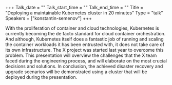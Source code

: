 +++
Talk_date = ""
Talk_start_time = ""
Talk_end_time = ""
Title = "Deploying a maintainable Kubernetes cluster in 20 minutes"
Type = "talk"
Speakers = ["konstantin-semenov"]
+++

With the proliferation of container and cloud technologies, Kubernetes is currently becoming the de facto standard for cloud container orchestration. And although, Kubernetes itself does a fantastic job of running and scaling the container workloads it has been entrusted with, it does not take care of its own infrastructure. The X project was started last year to overcome this problem. This presentation will overview the challenges that the X team faced during the engineering process, and will elaborate on the most crucial decisions and solutions. In conclusion, the achieved disaster recovery and upgrade scenarios will be demonstrated using a cluster that will be deployed during the presentation.
